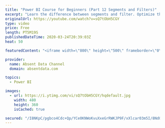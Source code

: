 ```yaml
---
title: "Power BI Course for Beginners (Part 12 Segments and Filters)"
excerpt: "Learn the difference between segments and filter. Optimize the user experience by learn how to make an interactivity using custom filters."
originalUrl: https://youtube.com/watch?v=sQ7tObH5CGY
type: video
price: Free
length: PT5M19S
publishedDateTime: 2020-03-24T20:39:03Z
heat: 50

featuredContent: "<iframe width=\"800\" height=\"500\" frameborder=\"0\" src=\"https://www.youtube.com/embed/sQ7tObH5CGY\" allow=\"accelerometer; autoplay; encrypted-media; gyroscope; picture-in-picture\" allowfullscreen></iframe>"

provider:
  name: Absent Data Channel
  domain: absentdata.com

topics:
  - Power BI

images:
  - url: https://i.ytimg.com/vi/sQ7tObH5CGY/hqdefault.jpg
    width: 480
    height: 360
    isCached: true

secured: "/I8NKpC/pgbco4Cdc+Qp/YCe0KNWoKvuXxeGrRWKJP9F/xXlcar03m5I/8NdQaXM+jYX+Ik7dSmDjWgE6NoBnCc867n7LMV8PUabwhyEcUxaE7DfXelzd/dJ6pGDu6wNNThUgISKg3hWtBKwYNrMHTMithFwEvNbwxLAdOrPaWNyL7Y/U0q/IWqEu3uNNzME0VaRCKR4lJlurLtdzuiqRLQDSUswqTdCw/rD3J1Ux/k8xzcCJZThbVBSgWGY/Z5YC39l5/0gRVvLfnm2fK1QxN7mGQls+n/3LBu9eDZqq9Na46wsE6i5x/jLRAQ1saPFeS7ZHHvjCyDSZbpag4HcNorTpNZ+HuCZbp8aaYqhhiNcAj+CB0EVO6BZR/0dAdX8bo2rRRAaUi1V6eZJA2Qx0F9EKyNub2SNLK6sxeJWglQ=;uiB6JyXwpLDnOf/ouSw+Cg=="
---
```


